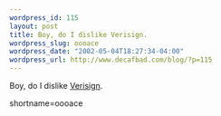 ```yaml
--- 
wordpress_id: 115
layout: post
title: Boy, do I dislike Verisign.
wordpress_slug: oooace
wordpress_date: "2002-05-04T18:27:34-04:00"
wordpress_url: http://www.decafbad.com/blog/?p=115
---
```

<p>Boy, do I dislike <a href="http://www.textism.com/article/494/">Verisign</a>.</p>
<!--more-->
shortname=oooace
